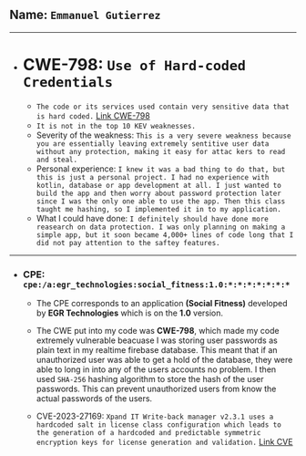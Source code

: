 ## Name: `Emmanuel Gutierrez`

---

* # CWE-798: `Use of Hard-coded Credentials`
    * `The code or its services used contain very sensitive data that is hard coded.` [Link CWE-798](https://cwe.mitre.org/data/definitions/798.html)
    * `It is not in the top 10 KEV weaknesses.`
    * Severity of the weakness: `This is a very severe weakness because you are essentially leaving extremely sentitive user data without any protection, making it easy for attac
kers to read and steal.`
    * Personal experience: `I knew it was a bad thing to do that, but this is just a personal project. I had no experience with kotlin, database or app development at all. I just wanted to build the app and then worry about password protection later since I was the only one able to use the app. Then this class taught me hashing, so I implemented it in to
 my application.`
    * What I could have done: `I definitely should have done more reasearch on data protection. I was only planning on making a simple app, but it soon became 4,000+ lines of code long that I did not pay attention to the saftey features.`
---
 
* ### CPE: `cpe:/a:egr_technologies:social_fitness:1.0:*:*:*:*:*:*:*`
    * The CPE corresponds to an application **(Social Fitness)**  developed by **EGR Technologies** which is on the **1.0** version.

    * The CWE put into my code was **CWE-798**, which made my code extremely vulnerable beacuase I was storing user passwords as plain text in my realtime firebase database. This meant that if an unauthorized user was able to get a hold of the database, they were able to long in into any of the users accounts no problem. I then used `SHA-256` hashing algorithm to store the hash of the user passwords. This can prevent unauthorized users from know the actual passwords of the users.

    * CVE-2023-27169: `Xpand IT Write-back manager v2.3.1 uses a hardcoded salt in license class configuration which leads to the generation of a hardcoded and predictable symmetric encryption keys for license generation and validation.` [Link CVE](https://nvd.nist.gov/vuln/detail/CVE-2023-27169)

